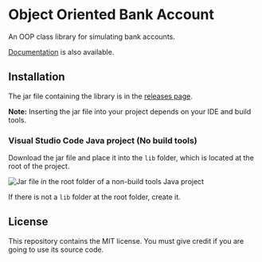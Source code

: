 # Object Oriented Bank Account

An OOP class library for simulating bank accounts.

[Documentation]() is also available.

## Installation

The jar file containing the library is in the [releases page]().

**Note:** Inserting the jar file into your project depends on your IDE and build tools.

### Visual Studio Code Java project (No build tools)

Download the jar file and place it into the ```lib``` folder, which is located at the root of the project.

![Jar file in the root folder of a non-build tools Java project]()

If there is not a ```lib``` folder at the root folder, create it.

## License

This repository contains the MIT license. You must give credit if you are going to use its source code.

